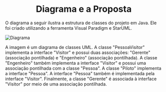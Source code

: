 <h1 align="center">Diagrama e a Proposta</h1>

O diagrama a seguir ilustra a estrutura de classes do projeto em Java. Ele foi criado utilizando a ferramenta Visual Paradigm e StarUML.

![](./docs/diagram.jpg?raw=true "Diagrama")

A imagem é um diagrama de classes UML. A classe "PessoaVisitor" implementa a interface "Visitor" e possui duas associações: "Gerente" (associação pontilhada) e "Engenheiro" (associação pontilhada). A classe "Engenheiro" também implementa a interface "Visitor" e possui uma associação pontilhada com a classe "Pessoa". A classe "Piloto" implementa a interface "Pessoa". A interface "Pessoa" também é implementada pela interface "Visitor". Finalmente, a classe "Gerente" é associada à interface "Visitor" por meio de uma associação pontilhada.
